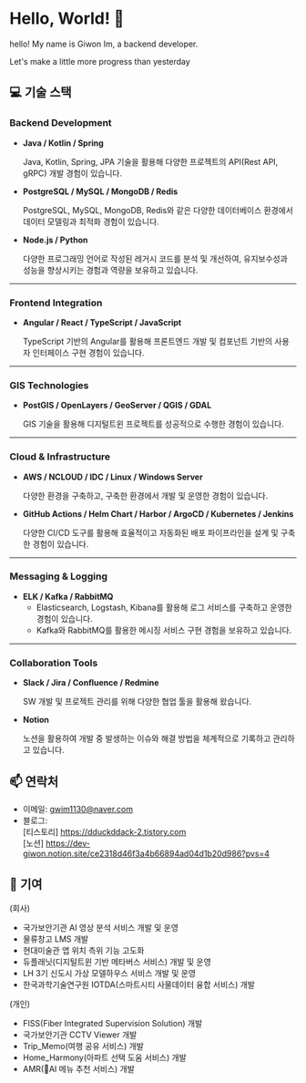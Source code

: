 # Hello, World! 👋

hello! My name is Giwon Im, a backend developer.<br>

Let's make a little more progress than yesterday<br>

## 💻 기술 스택

### **Backend Development**

- **Java / Kotlin / Spring**
    
    Java, Kotlin, Spring, JPA 기술을 활용해 다양한 프로젝트의 API(Rest API, gRPC) 개발 경험이 있습니다.
    
- **PostgreSQL / MySQL / MongoDB / Redis**
    
    PostgreSQL, MySQL, MongoDB, Redis와 같은 다양한 데이터베이스 환경에서 데이터 모델링과 최적화 경험이 있습니다.
    
- **Node.js / Python**
    
    다양한 프로그래밍 언어로 작성된 레거시 코드를 분석 및 개선하여, 유지보수성과 성능을 향상시키는 경험과 역량을 보유하고 있습니다.
    

---

### **Frontend Integration**

- **Angular / React / TypeScript / JavaScript**
    
    TypeScript 기반의 Angular를 활용해 프론트엔드 개발 및 컴포넌트 기반의 사용자 인터페이스 구현 경험이 있습니다.

---

### **GIS Technologies**

- **PostGIS / OpenLayers / GeoServer / QGIS / GDAL**

    
    GIS 기술을 활용해 디지털트윈 프로젝트를 성공적으로 수행한 경험이 있습니다.

---

### **Cloud & Infrastructure**

- **AWS / NCLOUD / IDC / Linux / Windows Server**
    
    다양한 환경을 구축하고, 구축한 환경에서 개발 및 운영한 경험이 있습니다.
    
- **GitHub Actions / Helm Chart / Harbor / ArgoCD / Kubernetes / Jenkins**
    
    다양한 CI/CD 도구를 활용해 효율적이고 자동화된 배포 파이프라인을 설계 및 구축한 경험이 있습니다.
    

---

### **Messaging & Logging**

- **ELK / Kafka / RabbitMQ**
    - Elasticsearch, Logstash, Kibana를 활용해 로그 서비스를 구축하고 운영한 경험이 있습니다.
    - Kafka와 RabbitMQ를 활용한 메시징 서비스 구현 경험을 보유하고 있습니다.

---

### **Collaboration Tools**

- **Slack / Jira / Confluence / Redmine**
    
    SW 개발 및 프로젝트 관리를 위해 다양한 협업 툴을 활용해 왔습니다.
    
- **Notion**
    
    노션을 활용하여 개발 중 발생하는 이슈와 해결 방법을 체계적으로 기록하고 관리하고 있습니다.

## 📫 연락처

- 이메일: gwim1130@naver.com
- 블로그: <br>[티스토리] https://dduckddack-2.tistory.com <br>
        [노션] https://dev-giwon.notion.site/ce2318d46f3a4b66894ad04d1b20d986?pvs=4


## 🤝 기여

(회사)
- 국가보안기관 AI 영상 분석 서비스 개발 및 운영
- 물류창고 LMS 개발
- 현대미술관 앱 위치 측위 기능 고도화
- 듀플래닛(디지털트윈 기반 메타버스 서비스) 개발 및 운영
- LH 3기 신도시 가상 모델하우스 서비스 개발 및 운영
- 한국과학기술연구원 IOTDA(스마트시티 사물데이터 융합 서비스) 개발


(개인)
- FISS(Fiber Integrated Supervision Solution) 개발
- 국가보안기관 CCTV Viewer 개발
- Trip_Memo(여행 공유 서비스) 개발
- Home_Harmony(아파트 선택 도움 서비스) 개발
- AMR(AI 메뉴 추천 서비스) 개발

